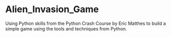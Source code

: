 # Alien_Invasion_Game
Using Python skills from the Python Crash Course by Eric Matthes to build a simple game using the tools and techniques from Python. 
